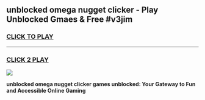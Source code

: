
## unblocked omega nugget clicker - Play Unblocked Gmaes & Free #v3jim
<h3>
<a href="https://news.freeplayer.one?title=unblocked_omega_nugget_clicker&ref=24F">CLICK TO PLAY</a></h3>
<hr>

<h3>
<a href="https://news.freeplayer.one?title=unblocked_omega_nugget_clicker&ref=24F">CLICK 2 PLAY</a>
  
</h3>

<a href="https://news.freeplayer.one?title=unblocked_omega_nugget_clicker&ref=24F/"><img src="https://clearcache.store/games.png"></a>


**unblocked omega nugget clicker games unblocked: Your Gateway to Fun and Accessible Online Gaming**
